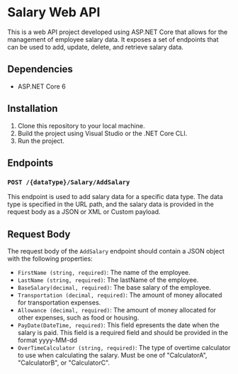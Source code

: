 # Salary Web API
This is a web API project developed using ASP.NET Core that allows for the management of employee salary data. It exposes a set of endpoints that can be used to add, update, delete, and retrieve salary data.

## Dependencies
* ASP.NET Core 6

## Installation
1. Clone this repository to your local machine.
2. Build the project using Visual Studio or the .NET Core CLI.
3. Run the project.

## Endpoints
### `POST /{dataType}/Salary/AddSalary`
This endpoint is used to add salary data for a specific data type. The data type is specified in the URL path, and the salary data is provided in the request body as a JSON or XML or Custom payload.

## Request Body
The request body of the `AddSalary` endpoint should contain a JSON object with the following properties:
* `FirstName (string, required)`: The name of the employee.
* `LastName (string, required)`: The lastName of the employee.
* `BaseSalary(decimal, required)`: The base salary of the employee.
* `Transportation (decimal, required)`: The amount of money allocated for transportation expenses.
* `Allowance (decimal, required)`: The amount of money allocated for other expenses, such as food or housing.
* `PayDate(DateTime, required)`: This field epresents the date when the salary is paid. This field is a required field and should be provided in the format yyyy-MM-dd
* `OverTimeCalculator (string, required)`: The type of overtime calculator to use when calculating the salary. Must be one of "CalculatorA", "CalculatorB", or "CalculatorC".

